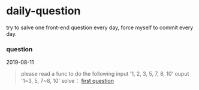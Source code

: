 # daily-question
try to salve one front-end question every day, force myself to commit every day.

### question
2019-08-11
> please read a func to do the following
> input '1, 2, 3, 5, 7, 8, 10' ouput '1~3, 5, 7~8, 10'
solve： [first question](https://github.com/Nomadcheng/daily-question/2019-08-11.js)
